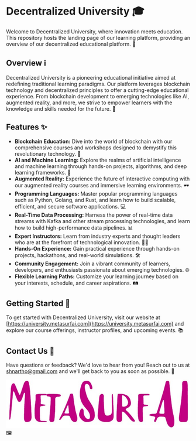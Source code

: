 # Decentralized University 🎓

Welcome to Decentralized University, where innovation meets education. This repository hosts the landing page of our learning platform, providing an overview of our decentralized educational platform. 🌟

## Overview ℹ️

Decentralized University is a pioneering educational initiative aimed at redefining traditional learning paradigms. Our platform leverages blockchain technology and decentralized principles to offer a cutting-edge educational experience. From blockchain development to emerging technologies like AI, augmented reality, and more, we strive to empower learners with the knowledge and skills needed for the future. 🚀

## Features ✨

- **Blockchain Education:** Dive into the world of blockchain with our comprehensive courses and workshops designed to demystify this revolutionary technology. 🔗
- **AI and Machine Learning:** Explore the realms of artificial intelligence and machine learning through hands-on projects, algorithms, and deep learning frameworks. 🤖
- **Augmented Reality:** Experience the future of interactive computing with our augmented reality courses and immersive learning environments. 🕶️
- **Programming Languages:** Master popular programming languages such as Python, Golang, and Rust, and learn how to build scalable, efficient, and secure software applications. 💻
- **Real-Time Data Processing:** Harness the power of real-time data streams with Kafka and other stream processing technologies, and learn how to build high-performance data pipelines. 📊
- **Expert Instructors:** Learn from industry experts and thought leaders who are at the forefront of technological innovation. 👩‍🏫
- **Hands-On Experience:** Gain practical experience through hands-on projects, hackathons, and real-world simulations. 🛠️
- **Community Engagement:** Join a vibrant community of learners, developers, and enthusiasts passionate about emerging technologies. 🌐
- **Flexible Learning Paths:** Customize your learning journey based on your interests, schedule, and career aspirations. 🛤️

## Getting Started 🚀

To get started with Decentralized University, visit our website at [https://university.metasurfai.com](https://university.metasurfai.com) and explore our course offerings, instructor profiles, and upcoming events. 📚

## Contact Us 📧

Have questions or feedback? We'd love to hear from you! Reach out to us at [shnartho@gmail.com](shnartho@gmail.com) and we'll get back to you as soon as possible. 📩

![metasurfai](/public/images/companies/metasurfai.jpg) 🖼️
